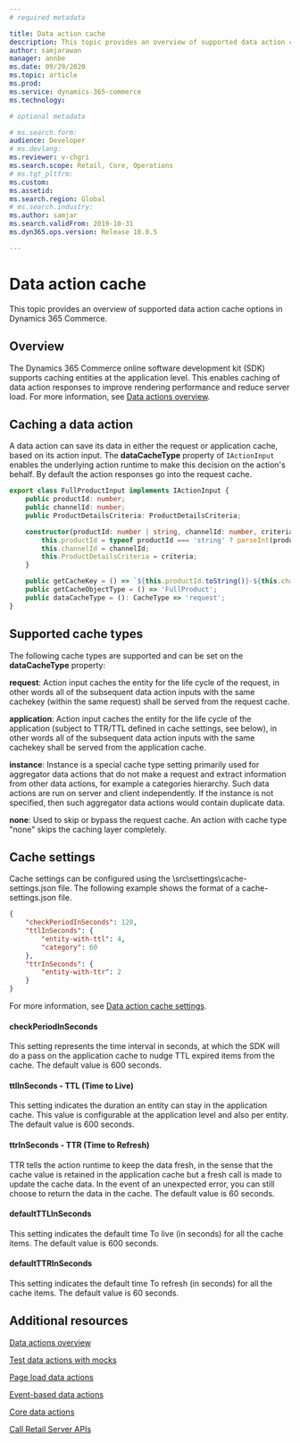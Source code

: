 ```yaml
---
# required metadata

title: Data action cache
description: This topic provides an overview of supported data action cache options in Dynamics 365 Commerce. 
author: samjarawan
manager: annbe
ms.date: 09/29/2020
ms.topic: article
ms.prod: 
ms.service: dynamics-365-commerce
ms.technology: 

# optional metadata

# ms.search.form: 
audience: Developer
# ms.devlang: 
ms.reviewer: v-chgri
ms.search.scope: Retail, Core, Operations
# ms.tgt_pltfrm: 
ms.custom: 
ms.assetid: 
ms.search.region: Global
# ms.search.industry: 
ms.author: samjar
ms.search.validFrom: 2019-10-31
ms.dyn365.ops.version: Release 10.0.5

---
```

# Data action cache

This topic provides an overview of supported data action cache options in Dynamics 365 Commerce.

## Overview

The Dynamics 365 Commerce online software development kit (SDK) supports caching entities at the application level. This enables caching of data action responses to improve rendering performance and reduce server load. For more information, see [Data actions overview](data-actions.md).

## Caching a data action

A data action can save its data in either the request or application cache, based on its action input. The **dataCacheType** property of `IActionInput` enables the underlying action runtime to make this decision on the action's behalf. By default the action responses go into the request cache.

``` typescript
export class FullProductInput implements IActionInput {
    public productId: number;
    public channelId: number;
    public ProductDetailsCriteria: ProductDetailsCriteria;

    constructor(productId: number | string, channelId: number, criteria: ProductDetailsCriteria) {
        this.productId = typeof productId === 'string' ? parseInt(productId, 10) : productId;
        this.channelId = channelId;
        this.ProductDetailsCriteria = criteria;
    }

    public getCacheKey = () => `${this.productId.toString()}-${this.channelId.toString()}-${this.ProductDetailsCriteria}`;
    public getCacheObjectType = () => 'FullProduct';
    public dataCacheType = (): CacheType => 'request';
}

```

## Supported cache types

The following cache types are supported and can be set on the **dataCacheType** property:

**request**: Action input caches the entity for the life cycle of the request, in other words all of the subsequent data action inputs with the same cachekey (within the same request) shall be served from the request cache.

**application**: Action input caches the entity for the life cycle of the application (subject to TTR/TTL defined in cache settings, see below), in other words all of the subsequent data action inputs with the same cachekey shall be served from the application cache.

**instance**: Instance is a special cache type setting primarily used for aggregator data actions that do not make a request and extract information from other data actions, for example a categories hierarchy. Such data actions are run on server and client independently. If the instance is not specified, then such aggregator data actions would contain duplicate data.

**none**: Used to skip or bypass the request cache. An action with cache type "none" skips the caching layer completely.

## Cache settings

Cache settings can be configured using the \src\settings\cache-settings.json file. The following example shows the format of a cache-settings.json file.

``` json
{
    "checkPeriodInSeconds": 120,
    "ttlInSeconds": {
        "entity-with-ttl": 4,
        "category": 60
    },
    "ttrInSeconds": {
        "entity-with-ttr": 2
    }
}
```

For more information, see [Data action cache settings](data-action-cache-settings.md).

#### checkPeriodInSeconds

This setting represents the time interval in seconds, at which the SDK will do a pass on the application cache to nudge TTL expired items from the cache. The default value is 600 seconds.

#### ttlInSeconds - TTL (Time to Live)

This setting indicates the duration an entity can stay in the application cache. This value is configurable at the application level and also per entity. The default value is 600 seconds.

#### ttrInSeconds - TTR (Time to Refresh)

TTR tells the action runtime to keep the data fresh, in the sense that the cache value is retained in the application cache but a fresh call is made to update the cache data. In the event of an unexpected error, you can still choose to return the data in the cache. The default value is 60 seconds.

#### defaultTTLInSeconds

This setting indicates the default time To live (in seconds) for all the cache items. The default value is 600 seconds.

#### defaultTTRInSeconds

This setting indicates the default time To refresh (in seconds) for all the cache items. The default value is 60 seconds.

## Additional resources

[Data actions overview](data-actions.md)

[Test data actions with mocks](test-data-action-mocks.md)

[Page load data actions](page-load-data-action.md)

[Event-based data actions](event-based-data-actions.md)

[Core data actions](core-data-actions.md)

[Call Retail Server APIs](call-retail-server-apis.md)
